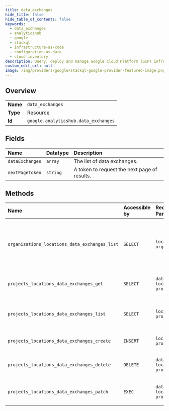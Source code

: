 ```yaml
---
title: data_exchanges
hide_title: false
hide_table_of_contents: false
keywords:
  - data_exchanges
  - analyticshub
  - google    
  - stackql
  - infrastructure-as-code
  - configuration-as-data
  - cloud inventory
description: Query, deploy and manage Google Cloud Platform (GCP) infrastructure and resources using SQL
custom_edit_url: null
image: /img/providers/google/stackql-google-provider-featured-image.png
---
```

  
    

## Overview
<table><tbody>
<tr><td><b>Name</b></td><td><code>data_exchanges</code></td></tr>
<tr><td><b>Type</b></td><td>Resource</td></tr>
<tr><td><b>Id</b></td><td><code>google.analyticshub.data_exchanges</code></td></tr>
</tbody></table>

## Fields
| Name | Datatype | Description |
|:-----|:---------|:------------|
| `dataExchanges` | `array` | The list of data exchanges. |
| `nextPageToken` | `string` | A token to request the next page of results. |
## Methods
| Name | Accessible by | Required Params | Description |
|:-----|:--------------|:----------------|:------------|
| `organizations_locations_data_exchanges_list` | `SELECT` | `locationsId, organizationsId` | Lists all data exchanges from projects in a given organization and location. |
| `projects_locations_data_exchanges_get` | `SELECT` | `dataExchangesId, locationsId, projectsId` | Gets the details of a data exchange. |
| `projects_locations_data_exchanges_list` | `SELECT` | `locationsId, projectsId` | Lists all data exchanges in a given project and location. |
| `projects_locations_data_exchanges_create` | `INSERT` | `locationsId, projectsId` | Creates a new data exchange. |
| `projects_locations_data_exchanges_delete` | `DELETE` | `dataExchangesId, locationsId, projectsId` | Deletes an existing data exchange. |
| `projects_locations_data_exchanges_patch` | `EXEC` | `dataExchangesId, locationsId, projectsId` | Updates an existing data exchange. |
